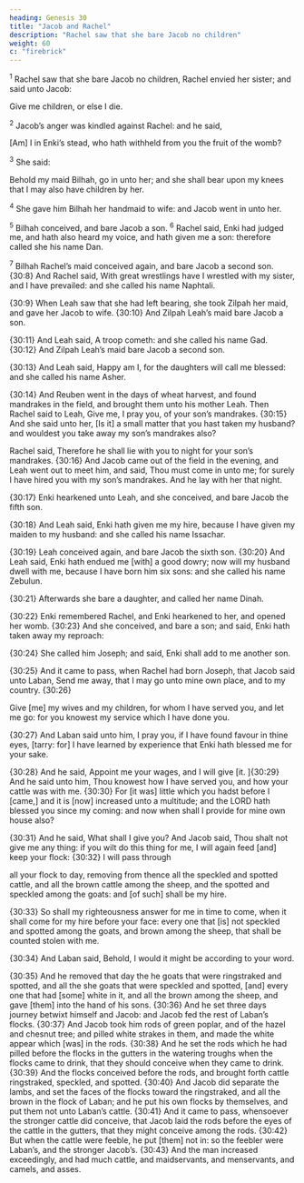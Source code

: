 ```yaml
---
heading: Genesis 30
title: "Jacob and Rachel"
description: "Rachel saw that she bare Jacob no children"
weight: 60
c: "firebrick"
---
```




<sup>1</sup> Rachel saw that she bare Jacob no children, Rachel envied her sister; and said unto Jacob:

Give me children, or else I die. 

<sup>2</sup> Jacob’s anger was kindled against Rachel: and he said, 

[Am] I in Enki’s stead, who hath withheld from you the fruit of the womb? 

<sup>3</sup> She said:

Behold my maid Bilhah, go in unto her; and she shall bear upon my knees that I may also have children by her. 


<sup>4</sup> She gave him Bilhah her handmaid to wife: and Jacob went in unto her. 

<sup>5</sup> Bilhah conceived, and bare Jacob a son. <sup>6</sup> Rachel said, Enki had judged me, and hath also heard my voice, and hath given me a son: therefore called she his name Dan.

<sup>7</sup> Bilhah Rachel’s maid conceived again, and bare Jacob a second son. {30:8} And Rachel said, With great wrestlings have I wrestled with my sister, and I have prevailed: and she called his name Naphtali. 

{30:9} When Leah saw that she had left bearing, she took Zilpah her maid, and gave her Jacob to wife. {30:10} And Zilpah Leah’s maid bare Jacob a son. 

{30:11} And Leah said, A troop cometh: and she called his name Gad. {30:12} And
Zilpah Leah’s maid bare Jacob a second son. 

{30:13} And Leah said, Happy am I, for the daughters will call me blessed: and she called his name Asher.

{30:14} And Reuben went in the days of wheat harvest, and found mandrakes in the field, and brought them unto his mother Leah. Then Rachel said to Leah, Give me, I pray
you, of your son’s mandrakes. {30:15} And she said unto
her, [Is it] a small matter that you hast taken my husband?
and wouldest you take away my son’s mandrakes also?


Rachel said, Therefore he shall lie with you to night for your son’s mandrakes. {30:16} And Jacob came out of the field in the evening, and Leah went out to meet him, and
said, Thou must come in unto me; for surely I have hired
you with my son’s mandrakes. And he lay with her that
night. 

{30:17} Enki hearkened unto Leah, and she conceived, and bare Jacob the fifth son.

{30:18} And Leah said, Enki hath given me my hire, because I have given my
maiden to my husband: and she called his name Issachar.

{30:19} Leah conceived again, and bare Jacob the sixth son. {30:20} And Leah said, Enki hath endued me
[with] a good dowry; now will my husband dwell with me,
because I have born him six sons: and she called his name
Zebulun. 

{30:21} Afterwards she bare a daughter, and called her name Dinah.

{30:22} Enki remembered Rachel, and Enki hearkened to her, and opened her womb. {30:23} And she
conceived, and bare a son; and said, Enki hath taken away
my reproach: 

{30:24} She called him Joseph; and said, Enki shall add to me another son.

{30:25} And it came to pass, when Rachel had born Joseph, that Jacob said unto Laban, Send me away, that I may go unto mine own place, and to my country. {30:26}

Give [me] my wives and my children, for whom I have served you, and let me go: for you knowest my service which I have done you. 

{30:27} And Laban said unto him, I pray you, if I have found favour in thine eyes, [tarry: for] I
have learned by experience that Enki hath blessed me
for your sake. 

{30:28} And he said, Appoint me your wages, and I will give [it. ]{30:29} And he said unto him, Thou
knowest how I have served you, and how your cattle was
with me. {30:30} For [it was] little which you hadst before
I [came,] and it is [now] increased unto a multitude; and the
LORD hath blessed you since my coming: and now when
shall I provide for mine own house also? 

{30:31} And he said, What shall I give you? And Jacob said, Thou shalt not
give me any thing: if you wilt do this thing for me, I will
again feed [and] keep your flock: {30:32} I will pass through

all your flock to day, removing from thence all the speckled
and spotted cattle, and all the brown cattle among the sheep,
and the spotted and speckled among the goats: and [of such]
shall be my hire. 

{30:33} So shall my righteousness answer
for me in time to come, when it shall come for my hire
before your face: every one that [is] not speckled and spotted
among the goats, and brown among the sheep, that shall be
counted stolen with me.

{30:34} And Laban said, Behold, I would it might be according to your word. 

{30:35} And he
removed that day the he goats that were ringstraked and
spotted, and all the she goats that were speckled and
spotted, [and] every one that had [some] white in it, and all
the brown among the sheep, and gave [them] into the hand
of his sons. {30:36} And he set three days journey betwixt
himself and Jacob: and Jacob fed the rest of Laban’s flocks.
{30:37} And Jacob took him rods of green poplar, and of
the hazel and chesnut tree; and pilled white strakes in them,
and made the white appear which [was] in the rods. {30:38}
And he set the rods which he had pilled before the flocks in
the gutters in the watering troughs when the flocks came to
drink, that they should conceive when they came to drink.
{30:39} And the flocks conceived before the rods, and
brought forth cattle ringstraked, speckled, and spotted.
{30:40} And Jacob did separate the lambs, and set the faces
of the flocks toward the ringstraked, and all the brown in the
flock of Laban; and he put his own flocks by themselves,
and put them not unto Laban’s cattle. {30:41} And it came
to pass, whensoever the stronger cattle did conceive, that
Jacob laid the rods before the eyes of the cattle in the
gutters, that they might conceive among the rods. {30:42}
But when the cattle were feeble, he put [them] not in: so the
feebler were Laban’s, and the stronger Jacob’s. {30:43}
And the man increased exceedingly, and had much cattle,
and maidservants, and menservants, and camels, and asses.

